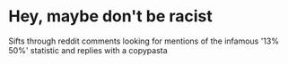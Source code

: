 # Hey, maybe don't be racist

Sifts through reddit comments looking for mentions of the infamous '13% 50%' statistic and replies with a copypasta
